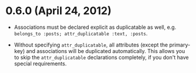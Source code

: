 # 0.6.0 (April 24, 2012)

* Associations must be declared explicit as duplicatable as well, e.g. `belongs_to :posts; attr_duplicatable :text, :posts`.

* Without specifying `attr_duplicatable`, all attributes (except the primary-key) and associations will be duplicated automatically.
  This allows you to skip the `attr_duplicatable` declarations completely, if you don't have special requirements.